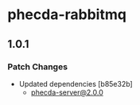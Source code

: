 # phecda-rabbitmq

## 1.0.1

### Patch Changes

- Updated dependencies [b85e32b]
  - phecda-server@2.0.0
